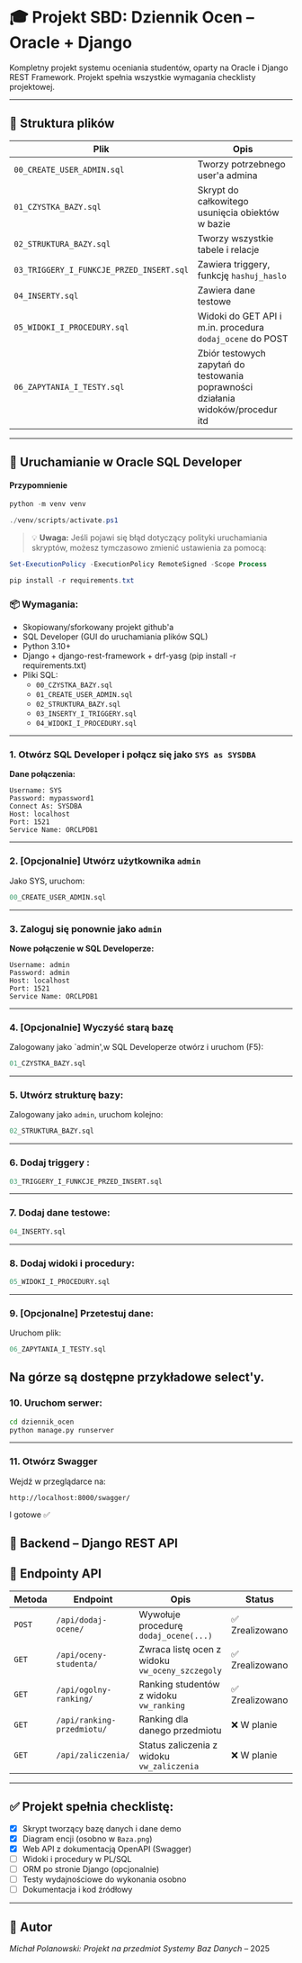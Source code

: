 # 🎓 Projekt SBD: Dziennik Ocen – Oracle + Django

Kompletny projekt systemu oceniania studentów, oparty na Oracle i Django REST Framework. Projekt spełnia wszystkie wymagania checklisty projektowej.

---

## 📁 Struktura plików

| Plik                          | Opis |
|-------------------------------|------|
| `00_CREATE_USER_ADMIN.sql`    | Tworzy potrzebnego user'a admina |
| `01_CZYSTKA_BAZY.sql`         | Skrypt do całkowitego usunięcia obiektów w bazie |
| `02_STRUKTURA_BAZY.sql`       | Tworzy wszystkie tabele i relacje |
| `03_TRIGGERY_I_FUNKCJE_PRZED_INSERT.sql`   | Zawiera triggery, funkcję `hashuj_haslo` |
| `04_INSERTY.sql`       | Zawiera dane testowe |
| `05_WIDOKI_I_PROCEDURY.sql`   | Widoki do GET API i m.in. procedura `dodaj_ocene` do POST |
| `06_ZAPYTANIA_I_TESTY.sql`       | Zbiór testowych zapytań do testowania poprawności działania widoków/procedur itd |

---

## 🧪 Uruchamianie w Oracle SQL Developer

#### Przypomnienie
```powershell
python -m venv venv
```

```powershell
./venv/scripts/activate.ps1
```
> 💡 **Uwaga:** Jeśli pojawi się błąd dotyczący polityki uruchamiania skryptów, możesz tymczasowo zmienić ustawienia za pomocą:
```powershell
Set-ExecutionPolicy -ExecutionPolicy RemoteSigned -Scope Process
```
```powershell
pip install -r requirements.txt
```

### 📦 Wymagania:
- Skopiowany/sforkowany projekt github'a
- SQL Developer (GUI do uruchamiania plików SQL)
- Python 3.10+
- Django + django-rest-framework + drf-yasg (pip install -r requirements.txt)
- Pliki SQL:  
  - `00_CZYSTKA_BAZY.sql`  
  - `01_CREATE_USER_ADMIN.sql`  
  - `02_STRUKTURA_BAZY.sql`  
  - `03_INSERTY_I_TRIGGERY.sql`  
  - `04_WIDOKI_I_PROCEDURY.sql`

---

### 1. Otwórz SQL Developer i połącz się jako `SYS as SYSDBA`

**Dane połączenia:**
```
Username: SYS
Password: mypassword1
Connect As: SYSDBA
Host: localhost
Port: 1521
Service Name: ORCLPDB1
```
---

### 2. [Opcjonalnie] Utwórz użytkownika `admin`

Jako SYS, uruchom:

```sql
00_CREATE_USER_ADMIN.sql
```
---

### 3. Zaloguj się ponownie jako `admin`

**Nowe połączenie w SQL Developerze:**
```
Username: admin
Password: admin
Host: localhost
Port: 1521
Service Name: ORCLPDB1
```
---

### 4. [Opcjonalnie] Wyczyść starą bazę
Zalogowany jako `admin',w SQL Developerze otwórz i uruchom (F5):

```sql
01_CZYSTKA_BAZY.sql
```
---

### 5. Utwórz strukturę bazy:

Zalogowany jako `admin`, uruchom kolejno:

```sql
02_STRUKTURA_BAZY.sql
```

---

### 6. Dodaj triggery :

```sql
03_TRIGGERY_I_FUNKCJE_PRZED_INSERT.sql
```

---

### 7. Dodaj dane testowe:

```sql
04_INSERTY.sql
```
---

### 8. Dodaj widoki i procedury:

```sql
05_WIDOKI_I_PROCEDURY.sql
```

---
### 9. [Opcjonalne] Przetestuj dane:
Uruchom plik:
```sql
06_ZAPYTANIA_I_TESTY.sql
```
Na górze są dostępne przykładowe select'y.
---

### 10. Uruchom serwer:
```bash
cd dziennik_ocen
python manage.py runserver
```

---

### 11. Otwórz Swagger

Wejdź w przeglądarce na:

```
http://localhost:8000/swagger/
```

I gotowe ✅


## 🚀 Backend – Django REST API

## 🔌 Endpointy API

| Metoda | Endpoint                  | Opis                                             | Status |
|--------|---------------------------|--------------------------------------------------|--------|
| `POST` | `/api/dodaj-ocene/`       | Wywołuje procedurę `dodaj_ocene(...)`           | ✅ Zrealizowano |
| `GET`  | `/api/oceny-studenta/`    | Zwraca listę ocen z widoku `vw_oceny_szczegoly` | ✅ Zrealizowano |
| `GET`  | `/api/ogolny-ranking/`    | Ranking studentów z widoku `vw_ranking`         | ✅ Zrealizowano |
| `GET`  | `/api/ranking-przedmiotu/`| Ranking dla danego przedmiotu                   | ❌ W planie |
| `GET`  | `/api/zaliczenia/`        | Status zaliczenia z widoku `vw_zaliczenia`      | ❌ W planie |

---

## ✅ Projekt spełnia checklistę:
- [x] Skrypt tworzący bazę danych i dane demo
- [x] Diagram encji (osobno w `Baza.png`)
- [x] Web API z dokumentacją OpenAPI (Swagger)
- [ ] Widoki i procedury w PL/SQL
- [ ] ORM po stronie Django (opcjonalnie)
- [ ] Testy wydajnościowe do wykonania osobno
- [ ] Dokumentacja i kod źródłowy

---

## 👤 Autor
*Michał Polanowski:*
*Projekt na przedmiot Systemy Baz Danych* – 2025